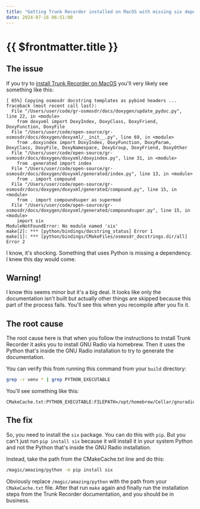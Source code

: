 ```yaml
---
title: "Getting Trunk Recorder installed on MacOS with missing six dependency"
date: 2024-07-16 06:51:00
---
```


# {{ $frontmatter.title }}

## The issue

If you try
to [install Trunk Recorder on MacOS](https://github.com/robotastic/trunk-recorder/blob/master/docs/Install/INSTALL-MAC.md#using-homebrew)
you'll very likely see something like this:

```
[ 65%] Copying osmosdr docstring templates as pybind headers ...
Traceback (most recent call last):
  File "/Users/user/code/gr-osmosdr/docs/doxygen/update_pydoc.py", line 22, in <module>
    from doxyxml import DoxyIndex, DoxyClass, DoxyFriend, DoxyFunction, DoxyFile
  File "/Users/user/code/open-source/gr-osmosdr/docs/doxygen/doxyxml/__init__.py", line 69, in <module>
    from .doxyindex import DoxyIndex, DoxyFunction, DoxyParam, DoxyClass, DoxyFile, DoxyNamespace, DoxyGroup, DoxyFriend, DoxyOther
  File "/Users/user/code/open-source/gr-osmosdr/docs/doxygen/doxyxml/doxyindex.py", line 31, in <module>
    from .generated import index
  File "/Users/user/code/open-source/gr-osmosdr/docs/doxygen/doxyxml/generated/index.py", line 13, in <module>
    from . import compound
  File "/Users/user/code/open-source/gr-osmosdr/docs/doxygen/doxyxml/generated/compound.py", line 15, in <module>
    from . import compoundsuper as supermod
  File "/Users/user/code/open-source/gr-osmosdr/docs/doxygen/doxyxml/generated/compoundsuper.py", line 15, in <module>
    import six
ModuleNotFoundError: No module named 'six'
make[2]: *** [python/bindings/docstring_status] Error 1
make[1]: *** [python/bindings/CMakeFiles/osmosdr_docstrings.dir/all] Error 2
```

I know, it's shocking. Something that uses Python is missing a dependency. I knew this day would come.

## Warning!

I know this seems minor but it's a big deal. It looks like only the documentation isn't built but actually other things
are skipped because this part of the process fails. You'll see this when you recompile after you fix it.

## The root cause

The root cause here is that when you follow the instructions to install Trunk Recorder it asks you to install GNU Radio
via homebrew. Then it uses the Python that's inside the GNU Radio installation to try to generate the documentation.

You can verify this from running this command from your `build` directory:

```bash
grep -r venv * | grep PYTHON_EXECUTABLE
```

You'll see something like this:

```
CMakeCache.txt:PYTHON_EXECUTABLE:FILEPATH=/opt/homebrew/Cellar/gnuradio/3.10.9.2_8/libexec/venv/bin/python
```

## The fix

So, you need to install the `six` package. You can do this with `pip`. But you can't just run `pip install six` because
it will install it in your system Python and not the Python that's inside the GNU Radio installation.

Instead, take the path from the CMakeCache.txt line and do this:

```bash
/magic/amazing/python -m pip install six
```

Obviously replace `/magic/amazing/python` with the path from your `CMakeCache.txt` file. After that run `make` again and
finally run the installation steps from the Trunk Recorder documentation, and you should be in business.
